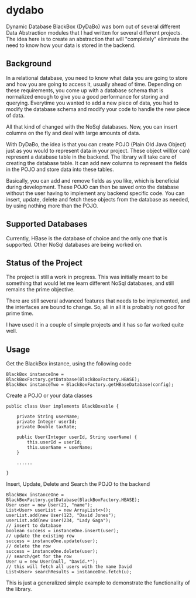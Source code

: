 # dydabo
Dynamic Database BlackBox (DyDaBo) was born out of several different Data Abstraction modules that I had written for several different projects.
The idea here is to create an abstraction that will "completely" eliminate the need to know how your data is stored in the backend.

Background
---------------------------------
In a relational database, you need to know what data you are going to store and how you are going to access it, usually ahead of time. Depending on these requirements, you come up with a database schema that is normalized enough to give you a good performance for storing and querying. Everytime you wanted to add a new piece of data, you had to modify the database schema and modify your code to handle the new piece of data. 

All that kind of changed with the NoSql databases. Now, you can insert columns on the fly and deal with large amounts of data.

With DyDaBo, the idea is that you can create POJO (Plain Old Java Object) just as you would to represent data in your project. These object will(or can) represent a database table in the backend. The library will take care of creating the database table. It can add new columns to represent the fields in the POJO and store data into these tables. 

Basically, you can add and remove fields as you like, which is beneficial during development. These POJO can then be saved onto the database without the user having to implement any backend specific code. You can insert, update, delete and fetch these objects from the database as needed, by using nothing more than the POJO.

Supported Databases
-----------------------------------
Currently, HBase is the database of choice and the only one that is supported. Other NoSql databases are being worked on.


Status of the Project
-----------------------------------
The project is still a work in progress. This was initially meant to be something that would let me learn different NoSql databases, and still remains the prime objective.

There are still several advanced features that needs to be implemented, and the interfaces are bound to change. So, all in all it is probably not good for prime time. 

I have used it in a couple of simple projects and it has so far worked quite well.

Usage
-----------------------------------

Get the BlackBox instance, using the following code

~~~~~~~~~~~~~~~~~~~~~~~~~~~~~~~~~~
BlackBox instanceOne = BlackBoxFactory.getDatabase(BlackBoxFactory.HBASE);
BlackBox instanceTwo = BlackBoxFactory.getHBaseDatabase(config);
~~~~~~~~~~~~~~~~~~~~~~~~~~~~~~~~~~

Create a POJO or your data classes

~~~~~~~~~~~~~~~~~~~~~~~~~~~~~~~~~~~~~~~~~~~~~~~~~~~~~~
public class User implements BlackBoxable {

    private String userName;
    private Integer userId;
    private Double taxRate;

    public User(Integer userId, String userName) {
        this.userId = userId;
        this.userName = userName;
    }
    
    ......
    
}
~~~~~~~~~~~~~~~~~~~~~~~~~~~~~~~~~~~~~~~~~~~~~~~~~~~~~~~

Insert, Update, Delete and Search the POJO to the backend

~~~~~~~~~~~~~~~~~~~~~~~~~~~~~~~~~~~~~~~~~~~~~~~~~~~~~~~~
BlackBox instanceOne = BlackBoxFactory.getDatabase(BlackBoxFactory.HBASE);
User user = new User(21, "name"); 
List<User> userList = new ArrayList<>();
userList.add(new User(123, "David Jones");
userList.add(new User(234, "Lady Gaga");
// insert to database
boolean success = instanceOne.insert(user);
// update the existing row
success = instanceOne.update(user);
// delete the row
success = instanceOne.delete(user);
// search/get for the row
User u = new User(null, "David.*");
// this will fetch all users with the name David
List<User> searchResults = instanceOne.fetch(u);
~~~~~~~~~~~~~~~~~~~~~~~~~~~~~~~~~~~~~~~~~~~~~~~~~~~~~~~~~

This is just a generalized simple example to demonstrate the functionality of the library. 




